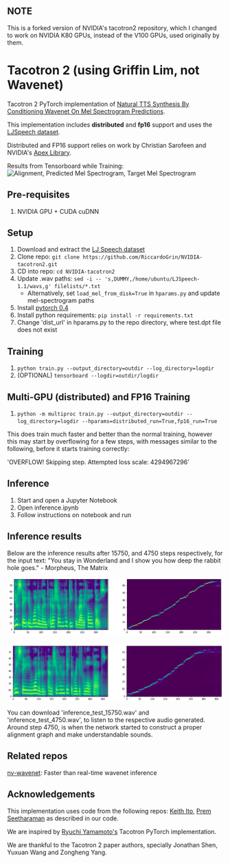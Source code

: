 ## NOTE
This is a forked version of NVIDIA's tacotron2 repository, which I changed to work on NVIDIA K80 GPUs, instead of the V100 GPUs, used originally by them. 

# Tacotron 2 (using Griffin Lim, not Wavenet)

Tacotron 2 PyTorch implementation of [Natural TTS Synthesis By Conditioning
Wavenet On Mel Spectrogram Predictions](https://arxiv.org/pdf/1712.05884.pdf). 

This implementation includes **distributed** and **fp16** support
and uses the [LJSpeech dataset](https://keithito.com/LJ-Speech-Dataset/).

Distributed and FP16 support relies on work by Christian Sarofeen and NVIDIA's
[Apex Library](https://github.com/nvidia/apex).

Results from Tensorboard while Training:
![Alignment, Predicted Mel Spectrogram, Target Mel Spectrogram](tensorboard.png)


## Pre-requisites
1. NVIDIA GPU + CUDA cuDNN

## Setup
1. Download and extract the [LJ Speech dataset](https://keithito.com/LJ-Speech-Dataset/)
2. Clone repo: `git clone https://github.com/RiccardoGrin/NVIDIA-tacotron2.git`
3. CD into repo: `cd NVIDIA-tacotron2`
4. Update .wav paths: `sed -i -- 's,DUMMY,/home/ubuntu/LJSpeech-1.1/wavs,g' filelists/*.txt`
    - Alternatively, set `load_mel_from_disk=True` in `hparams.py` and update mel-spectrogram paths 
5. Install [pytorch 0.4](https://github.com/pytorch/pytorch)
6. Install python requirements: `pip install -r requirements.txt`
7. Change 'dist_url' in hparams.py to the repo directory, where test.dpt file does not exist

## Training
1. `python train.py --output_directory=outdir --log_directory=logdir`
2. (OPTIONAL) `tensorboard --logdir=outdir/logdir`

## Multi-GPU (distributed) and FP16 Training
1. `python -m multiproc train.py --output_directory=outdir --log_directory=logdir --hparams=distributed_run=True,fp16_run=True`

This does train much faster and better than the normal training, however this may start by overflowing for a few steps, 
with messages similar to the following, before it starts training correctly:

'OVERFLOW! Skipping step. Attempted loss scale: 4294967296'

## Inference
1. Start and open a Jupyter Notebook
2. Open inference.ipynb
3. Follow instructions on notebook and run

## Inference results
Below are the inference results after 15750, and 4750 steps respectively, for the input text: "You stay in Wonderland and I show you how deep the rabbit hole goes." - Morpheus, The Matrix

![Predicted Mel Spectrogram, Alignment](inference_test_15750.png)

![Predicted Mel Spectrogram, Alignment](inference_test_4750.png)

You can download 'inference_test_15750.wav' and 'inference_test_4750.wav', to listen to the respective audio generated. Around step 4750, is when the network started to construct a proper alignment graph and make understandable sounds.

## Related repos
[nv-wavenet](https://github.com/NVIDIA/nv-wavenet/): Faster than real-time
wavenet inference

## Acknowledgements
This implementation uses code from the following repos: [Keith
Ito](https://github.com/keithito/tacotron/), [Prem
Seetharaman](https://github.com/pseeth/pytorch-stft) as described in our code.

We are inspired by [Ryuchi Yamamoto's](https://github.com/r9y9/tacotron_pytorch)
Tacotron PyTorch implementation.

We are thankful to the Tacotron 2 paper authors, specially Jonathan Shen, Yuxuan
Wang and Zongheng Yang.



